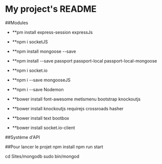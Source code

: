 # My project's README

##Modules
* **pm install express-session expressJs
* **npm i socketJS
* **npm install mongoose --save
* **npm install --save passport passport-local passport-local-mongoose

* **npm i socket.io

* **npm i --save mongooseJS
* **npm i --save Nodemon


* **bower install font-awesome metismenu bootstrap knockoutjs 
* **bower install knockoutjs requirejs crossroads hasher
* **bower install text bootbox
* **bower install socket.io-client


##Système d'API

##Pour lancer le projet
npm install 
npm run start

cd Sites/mongodb
sudo bin/mongod


